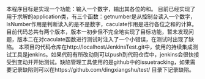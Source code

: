 本程序目标是实现一个功能：输入一个数字，输出其各位的和。
目前已经实现了用于求解的application类，有三个函数：getnumber是从控制台读入一个数字，IsNumber作用是判断读入的是不是数字，caculate作用是进行各位之和的计算。
目前代码总共有两个版本，版本一初步但不完全地实现了目标功能，暂未发现问题，版本二在对caculate函数进行测试时注入了一个小错误，在测试时出现了缺陷。
本项目的代码仓库在http://localhost/JenkinsTest.git中，使用的持续集成测试工具是jenkins。如果代码有所改动则可以push到代码仓库中，jenkins会很快接受到变动并开始测试。缺陷管理工具使用的是github中的issuetracking，如果需要记录缺陷则可以在https://github.com/dingxiangshu/test/   目录下记录缺陷。
